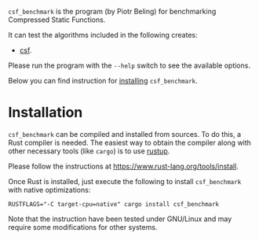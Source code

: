 `csf_benchmark` is the program (by Piotr Beling) for benchmarking Compressed Static Functions.

It can test the algorithms included in the following creates:
- [csf](https://crates.io/crates/csf).

Please run the program with the `--help` switch to see the available options.

Below you can find instruction for [installing](#installation) `csf_benchmark`.


# Installation
`csf_benchmark` can be compiled and installed from sources. To do this, a Rust compiler is needed.
The easiest way to obtain the compiler along with other necessary tools (like `cargo`) is
to use [rustup](https://www.rust-lang.org/tools/install).

Please follow the instructions at <https://www.rust-lang.org/tools/install>.

Once Rust is installed, just execute the following to install `csf_benchmark` with native optimizations:

```RUSTFLAGS="-C target-cpu=native" cargo install csf_benchmark```

Note that the instruction have been tested under GNU/Linux and may require some modifications for other systems.